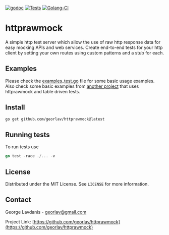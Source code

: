 [![godoc](https://img.shields.io/badge/godoc-reference-5272B4.svg)](https://pkg.go.dev/github.com/georlav/httprawmock)
[![Tests](https://github.com/georlav/httprawmock/actions/workflows/ci.yml/badge.svg)](https://github.com/georlav/httprawmock/actions/workflows/ci.yml)
[![Golang-CI](https://github.com/georlav/httprawmock/actions/workflows/linter.yml/badge.svg)](https://github.com/georlav/httprawmock/actions/workflows/linter.yml)

# httprawmock
A simple http test server which allow the use of raw http response data for easy mocking APIs and web services. Create end-to-end tests for your http client by setting your own routes using custom patterns and a stub for each.

## Examples
Please check the [examples_test.go](examples_test.go) file for some basic usage examples. Also check some  basic examples from [another project](https://github.com/georlav/bitstamp/blob/master/httpapi_test.go) that uses httprawmock and table driven tests.

## Install
```bash
go get github.com/georlav/httprawmock@latest
```

## Running tests
To run tests use
```go
go test -race ./... -v
```

## License
Distributed under the MIT License. See `LICENSE` for more information.

## Contact
George Lavdanis - georlav@gmail.com

Project Link: [https://github.com/georlav/httprawmock](https://github.com/georlav/httprawmock)